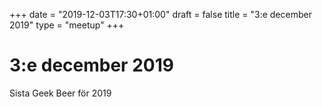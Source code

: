 +++
date = "2019-12-03T17:30+01:00"
draft = false
title = "3:e december 2019"
type = "meetup"
+++

3:e december 2019
===
Sista Geek Beer för 2019
